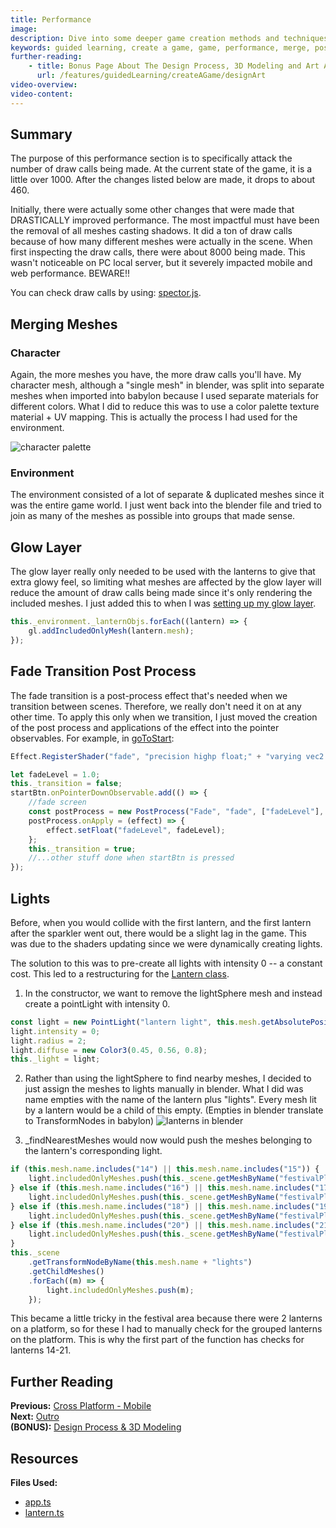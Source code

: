```yaml
---
title: Performance
image:
description: Dive into some deeper game creation methods and techniques.
keywords: guided learning, create a game, game, performance, merge, post process, optimization
further-reading:
    - title: Bonus Page About The Design Process, 3D Modeling and Art Assets
      url: /features/guidedLearning/createAGame/designArt
video-overview:
video-content:
---
```


## Summary

The purpose of this performance section is to specifically attack the number of draw calls being made. At the current state of the game, it is a little over 1000. After the changes listed below are made, it drops to about 460.

Initially, there were actually some other changes that were made that DRASTICALLY improved performance. The most impactful must have been the removal of all meshes casting shadows. It did a ton of draw calls because of how many different meshes were actually in the scene. When first inspecting the draw calls, there were about 8000 being made. This wasn't noticeable on PC local server, but it severely impacted mobile and web performance. BEWARE!!

You can check draw calls by using: [spector.js](https://spector.babylonjs.com/).

## Merging Meshes

### Character

Again, the more meshes you have, the more draw calls you'll have. My character mesh, although a "single mesh" in blender, was split into separate meshes when imported into babylon because I used separate materials for different colors. What I did to reduce this was to use a color palette texture material + UV mapping. This is actually the process I had used for the environment.

![character palette](/img/how_to/create-a-game/characteruv.png)

### Environment

The environment consisted of a lot of separate & duplicated meshes since it was the entire game world. I just went back into the blender file and tried to join as many of the meshes as possible into groups that made sense.

## Glow Layer

The glow layer really only needed to be used with the lanterns to give that extra glowy feel, so limiting what meshes are affected by the glow layer will reduce the amount of draw calls being made since it's only rendering the included meshes. I just added this to when I was [setting up my glow layer](/features/guidedLearning/createAGame/extraFeatures#glow-layer).

```javascript
this._environment._lanternObjs.forEach((lantern) => {
    gl.addIncludedOnlyMesh(lantern.mesh);
});
```

## Fade Transition Post Process

The fade transition is a post-process effect that's needed when we transition between scenes. Therefore, we really don't need it on at any other time. To apply this only when we transition, I just moved the creation of the post process and applications of the effect into the pointer observables. For example, in [goToStart]():

```javascript
Effect.RegisterShader("fade", "precision highp float;" + "varying vec2 vUV;" + "uniform sampler2D textureSampler; " + "uniform float fadeLevel; " + "void main(void){" + "vec4 baseColor = texture2D(textureSampler, vUV) * fadeLevel;" + "baseColor.a = 1.0;" + "gl_FragColor = baseColor;" + "}");

let fadeLevel = 1.0;
this._transition = false;
startBtn.onPointerDownObservable.add(() => {
    //fade screen
    const postProcess = new PostProcess("Fade", "fade", ["fadeLevel"], null, 1.0, camera);
    postProcess.onApply = (effect) => {
        effect.setFloat("fadeLevel", fadeLevel);
    };
    this._transition = true;
    //...other stuff done when startBtn is pressed
});
```

## Lights

Before, when you would collide with the first lantern, and the first lantern after the sparkler went out, there would be a slight lag in the game. This was due to the shaders updating since we were dynamically creating lights.

The solution to this was to pre-create all lights with intensity 0 -- a constant cost. This led to a restructuring for the [Lantern class](https://github.com/BabylonJS/SummerFestival/blob/a0abccc2efbb7399820efe2e25f53bb5b4a02500/src/lantern.ts#L17).

1. In the constructor, we want to remove the lightSphere mesh and instead create a pointLight with intensity 0.

```javascript
const light = new PointLight("lantern light", this.mesh.getAbsolutePosition(), this._scene);
light.intensity = 0;
light.radius = 2;
light.diffuse = new Color3(0.45, 0.56, 0.8);
this._light = light;
```

2. Rather than using the lightSphere to find nearby meshes, I decided to just assign the meshes to lights manually in blender. What I did was name empties with the name of the lantern plus "lights". Every mesh lit by a lantern would be a child of this empty. (Empties in blender translate to TransformNodes in babylon)
   ![lanterns in blender](/img/how_to/create-a-game/lanternlights.png)

3. \_findNearestMeshes would now would push the meshes belonging to the lantern's corresponding light.

```javascript
if (this.mesh.name.includes("14") || this.mesh.name.includes("15")) {
    light.includedOnlyMeshes.push(this._scene.getMeshByName("festivalPlatform1"));
} else if (this.mesh.name.includes("16") || this.mesh.name.includes("17")) {
    light.includedOnlyMeshes.push(this._scene.getMeshByName("festivalPlatform2"));
} else if (this.mesh.name.includes("18") || this.mesh.name.includes("19")) {
    light.includedOnlyMeshes.push(this._scene.getMeshByName("festivalPlatform3"));
} else if (this.mesh.name.includes("20") || this.mesh.name.includes("21")) {
    light.includedOnlyMeshes.push(this._scene.getMeshByName("festivalPlatform4"));
}
this._scene
    .getTransformNodeByName(this.mesh.name + "lights")
    .getChildMeshes()
    .forEach((m) => {
        light.includedOnlyMeshes.push(m);
    });
```

This became a little tricky in the festival area because there were 2 lanterns on a platform, so for these I had to manually check for the grouped lanterns on the platform. This is why the first part of the function has checks for lanterns 14-21.

## Further Reading

**Previous:** [Cross Platform - Mobile](/features/guidedLearning/createAGame/crossPlatform)  
**Next:** [Outro](/features/guidedLearning/createAGame/closing)  
**(BONUS):** [Design Process & 3D Modeling](/features/guidedLearning/createAGame/designArt)

## Resources

**Files Used:**

-   [app.ts](https://github.com/BabylonJS/SummerFestival/blob/master/src/app.ts)
-   [lantern.ts](https://github.com/BabylonJS/SummerFestival/blob/master/src/lantern.ts)
